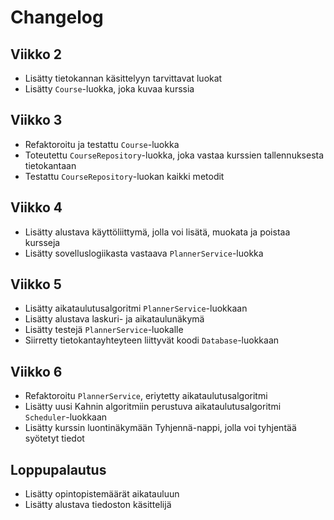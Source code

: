 # Changelog

## Viikko 2

- Lisätty tietokannan käsittelyyn tarvittavat luokat
- Lisätty `Course`-luokka, joka kuvaa kurssia

## Viikko 3

- Refaktoroitu ja testattu `Course`-luokka
- Toteutettu `CourseRepository`-luokka, joka vastaa kurssien tallennuksesta tietokantaan
- Testattu `CourseRepository`-luokan kaikki metodit

## Viikko 4

- Lisätty alustava käyttöliittymä, jolla voi lisätä, muokata ja poistaa kursseja
- Lisätty sovelluslogiikasta vastaava `PlannerService`-luokka

## Viikko 5

- Lisätty aikataulutusalgoritmi `PlannerService`-luokkaan
- Lisätty alustava laskuri- ja aikataulunäkymä
- Lisätty testejä `PlannerService`-luokalle
- Siirretty tietokantayhteyteen liittyvät koodi `Database`-luokkaan

## Viikko 6

- Refaktoroitu `PlannerService`, eriytetty aikataulutusalgoritmi
- Lisätty uusi Kahnin algoritmiin perustuva aikataulutusalgoritmi `Scheduler`-luokkaan
- Lisätty kurssin luontinäkymään Tyhjennä-nappi, jolla voi tyhjentää syötetyt tiedot

## Loppupalautus

- Lisätty opintopistemäärät aikatauluun
- Lisätty alustava tiedoston käsittelijä
